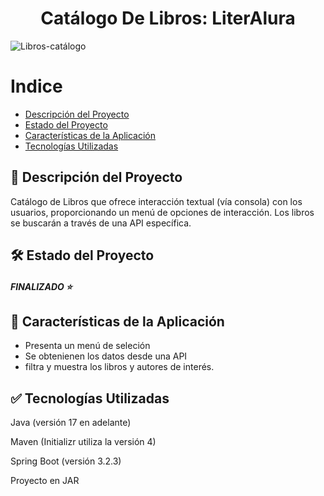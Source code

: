 <h1 align="center"> Catálogo De Libros: LiterAlura </h1> 

![Libros-catálogo](https://github.com/user-attachments/assets/c9e547e9-67a3-49e2-b5e8-74791cb8da8e)


# Indice

* [Descripción del Proyecto](#Descripción-del-Proyecto)
* [Estado del Proyecto](#Eestado-del-Proyecto)
* [Características de la Aplicación](#características-de-la-Aplicación)
* [Tecnologías Utilizadas](#tecnologías-utilizadas)

## 📝 Descripción del Proyecto
Catálogo de Libros que ofrece interacción textual (vía consola) con los usuarios, proporcionando un menú de opciones de interacción. Los libros se buscarán a través de una API específica.


## 🛠️ Estado del Proyecto
##### **FINALIZADO** ⭐ 

## 💠 Características de la Aplicación
- Presenta un menú de seleción
- Se obtenienen los datos desde una API
- filtra y muestra los libros y autores de interés.

## ✅ Tecnologías Utilizadas
Java (versión 17 en adelante)

Maven (Initializr utiliza la versión 4)

Spring Boot (versión 3.2.3)

Proyecto en JAR
